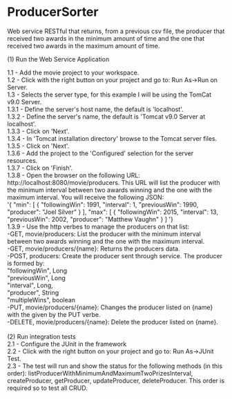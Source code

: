 # ProducerSorter
Web service RESTful that returns, from a previous csv file, the producer that received two awards in the minimum amount of time and the one that received two awards in the maximum amount of time.


(1) Run the Web Service Application

1.1 - Add the movie project to your workspace.<br>
1.2 - Click with the right button on your project and go to: Run As->Run on Server.<br>
1.3 - Selects the server type, for this example I will be using the TomCat v9.0 Server.<br>
1.3.1 - Define the server's host name, the default is 'localhost'.<br>
1.3.2 - Define the server's name, the default is 'Tomcat v9.0 Server at localhost'.<br>
1.3.3 - Click on 'Next'.<br>
1.3.4 - In 'Tomcat installation directory' browse to the Tomcat server files.<br>
1.3.5 - Click on 'Next'.<br>
1.3.6 - Add the project to the 'Configured' selection for the server resources.<br>
1.3.7 - Click on 'Finish'.<br>
1.3.8 - Open the browser on the following URL: http://localhost:8080/movie/producers. This URL will list the producer with the minimum interval between two awards winning and the one with the maximum interval. You will receive the following JSON:<br>
'{
    "min": [
        {
            "followingWin": 1991,
            "interval": 1,
            "previousWin": 1990,
            "producer": "Joel Silver"
        }
    ],
    "max": [
        {
            "followingWin": 2015,
            "interval": 13,
            "previousWin": 2002,
            "producer": "Matthew Vaughn"
        }
    ]
'}<br>
1.3.9 - Use the http verbes to manage the producers on that list:<br>
  -GET, movie/producers: List the producer with the minimum interval between two awards winning and the one with the maximum interval.<br>
  -GET, movie/producers/{name}: Returns the producers data.<br>
  -POST, producers: Create the producer sent through service. The producer is formed by:<br>
    "followingWin", Long<br>
    "previousWin", Long<br>
    "interval", Long,<br>
    "producer", String<br>
    "multipleWins", boolean<br>
  -PUT, movie/producers/{name}: Changes the producer listed on {name} with the given by the PUT verbe.<br>
  -DELETE, movie/producers/{name}: Delete the producer listed on {name}.<br>
<br>
(2) Run integration tests<br>
2.1 - Configure the JUnit in the framework<br>
2.2 - Click with the right button on your project and go to: Run As->JUnit Test.<br>
2.3 - The test will run and show the status for the following methods (in this order): listProducerWithMinimumAndMaximumTwoPrizesInterval, createProducer, getProducer, updateProducer, deleteProducer. This order is required so to test all CRUD.<br>
